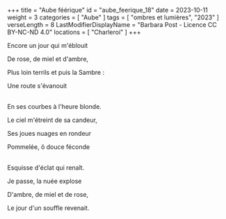 +++
title = "Aube féérique"
id = "aube_feerique_18"
date = 2023-10-11
weight = 3
categories = [ "Aube" ]
tags = [ "ombres et lumières", "2023" ]
verseLength = 8
LastModifierDisplayName = "Barbara Post - Licence CC BY-NC-ND 4.0"
locations = [ "Charleroi" ]
+++

Encore un jour qui m'éblouit

De rose, de miel et d'ambre,

Plus loin terrils et puis la Sambre :

Une route s'évanouit

 \
En ses courbes à l'heure blonde.

Le ciel m'étreint de sa candeur,

Ses joues nuages en rondeur

Pommelée, ô douce féconde

 \
Esquisse d'éclat qui renaît.

Je passe, la nuée explose

D'ambre, de miel et de rose,

Le jour d'un souffle revenait.
